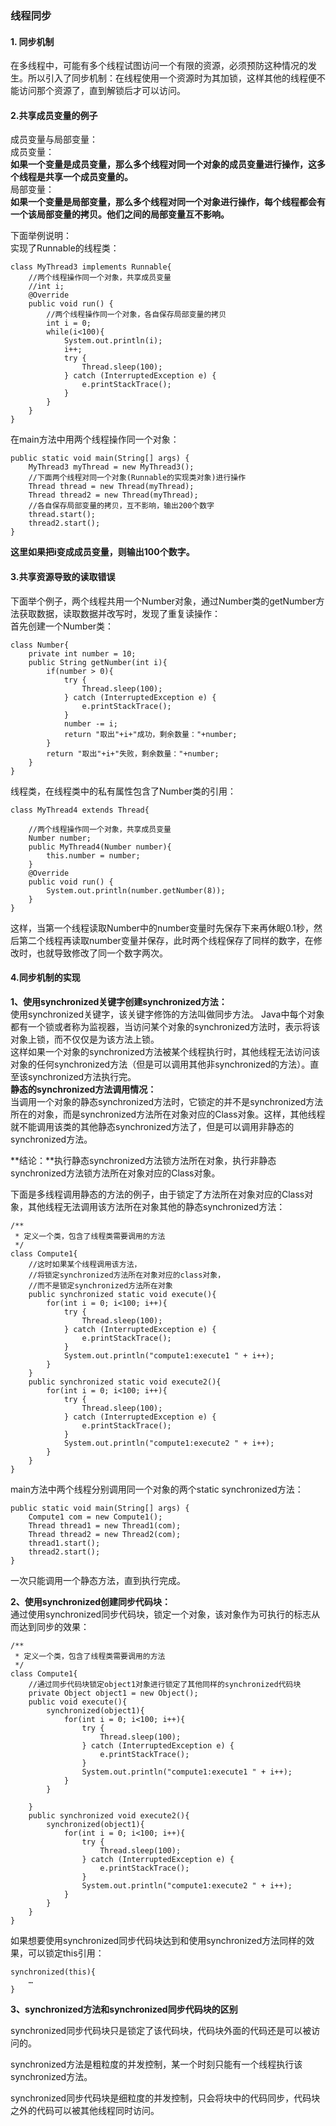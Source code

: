 ### 线程同步

#### 1. 同步机制
在多线程中，可能有多个线程试图访问一个有限的资源，必须预防这种情况的发生。所以引入了同步机制：在线程使用一个资源时为其加锁，这样其他的线程便不能访问那个资源了，直到解锁后才可以访问。

#### 2.共享成员变量的例子
成员变量与局部变量：<br>
成员变量：<br>
**如果一个变量是成员变量，那么多个线程对同一个对象的成员变量进行操作，这多个线程是共享一个成员变量的。**<br>
局部变量：<br>
**如果一个变量是局部变量，那么多个线程对同一个对象进行操作，每个线程都会有一个该局部变量的拷贝。他们之间的局部变量互不影响。**

下面举例说明：<br>
实现了Runnable的线程类：

```
class MyThread3 implements Runnable{
    //两个线程操作同一个对象，共享成员变量
    //int i;
    @Override
    public void run() {
        //两个线程操作同一个对象，各自保存局部变量的拷贝
        int i = 0;
        while(i<100){
            System.out.println(i);
            i++;
            try {
                Thread.sleep(100);
            } catch (InterruptedException e) {
                e.printStackTrace();
            }
        }
    }
}
```
在main方法中用两个线程操作同一个对象：<br>

```
public static void main(String[] args) {
    MyThread3 myThread = new MyThread3();
    //下面两个线程对同一个对象(Runnable的实现类对象)进行操作
    Thread thread = new Thread(myThread);
    Thread thread2 = new Thread(myThread);
    //各自保存局部变量的拷贝，互不影响，输出200个数字
    thread.start();
    thread2.start();
}
```
**这里如果把i变成成员变量，则输出100个数字。**

#### 3.共享资源导致的读取错误
下面举个例子，两个线程共用一个Number对象，通过Number类的getNumber方法获取数据，读取数据并改写时，发现了重复读操作：<br>
首先创建一个Number类：

```
class Number{
    private int number = 10;
    public String getNumber(int i){
        if(number > 0){
            try {
                Thread.sleep(100);
            } catch (InterruptedException e) {
                e.printStackTrace();
            }
            number -= i;
            return "取出"+i+"成功，剩余数量："+number;
        }
        return "取出"+i+"失败，剩余数量："+number;
    }
}
```
线程类，在线程类中的私有属性包含了Number类的引用：

```
class MyThread4 extends Thread{

    //两个线程操作同一个对象，共享成员变量
    Number number;
    public MyThread4(Number number){
        this.number = number;
    }
    @Override
    public void run() {
        System.out.println(number.getNumber(8));
    }
}
```
这样，当第一个线程读取Number中的number变量时先保存下来再休眠0.1秒，然后第二个线程再读取number变量并保存，此时两个线程保存了同样的数字，在修改时，也就导致修改了同一个数字两次。

#### 4.同步机制的实现
**1、使用synchronized关键字创建synchronized方法：**<br>
使用synchronized关键字，该关键字修饰的方法叫做同步方法。
Java中每个对象都有一个锁或者称为监视器，当访问某个对象的synchronized方法时，表示将该对象上锁，而不仅仅是为该方法上锁。<br>
这样如果一个对象的synchronized方法被某个线程执行时，其他线程无法访问该对象的任何synchronized方法（但是可以调用其他非synchronized的方法）。直至该synchronized方法执行完。<br>
**静态的synchronized方法调用情况：**<br>
当调用一个对象的静态synchronized方法时，它锁定的并不是synchronized方法所在的对象，而是synchronized方法所在对象对应的Class对象。这样，其他线程就不能调用该类的其他静态synchronized方法了，但是可以调用非静态的synchronized方法。<br>

**结论：**执行静态synchronized方法锁方法所在对象，执行非静态synchronized方法锁方法所在对象对应的Class对象。<br>

下面是多线程调用静态的方法的例子，由于锁定了方法所在对象对应的Class对象，其他线程无法调用该方法所在对象其他的静态synchronized方法：

```
/**
 * 定义一个类，包含了线程类需要调用的方法
 */
class Compute1{
    //这时如果某个线程调用该方法，
    //将锁定synchronized方法所在对象对应的class对象，
    //而不是锁定synchronized方法所在对象
    public synchronized static void execute(){
        for(int i = 0; i<100; i++){
            try {
                Thread.sleep(100);
            } catch (InterruptedException e) {
                e.printStackTrace();
            }
            System.out.println("compute1:execute1 " + i++);
        }
    }
    public synchronized static void execute2(){
        for(int i = 0; i<100; i++){
            try {
                Thread.sleep(100);
            } catch (InterruptedException e) {
                e.printStackTrace();
            }
            System.out.println("compute1:execute2 " + i++);
        }
    }
}
```

main方法中两个线程分别调用同一个对象的两个static synchronized方法：

```
public static void main(String[] args) {
    Compute1 com = new Compute1();
    Thread thread1 = new Thread1(com);
    Thread thread2 = new Thread2(com);
    thread1.start();
    thread2.start();
}
```
一次只能调用一个静态方法，直到执行完成。

**2、使用synchronized创建同步代码块：**<br>
通过使用synchronized同步代码块，锁定一个对象，该对象作为可执行的标志从而达到同步的效果：

```
/**
 * 定义一个类，包含了线程类需要调用的方法
 */
class Compute1{
    //通过同步代码块锁定object1对象进行锁定了其他同样的synchronized代码块
    private Object object1 = new Object();
    public void execute(){
        synchronized(object1){
            for(int i = 0; i<100; i++){
                try {
                    Thread.sleep(100);
                } catch (InterruptedException e) {
                    e.printStackTrace();
                }
                System.out.println("compute1:execute1 " + i++);
            }
        }

    }
    public synchronized void execute2(){
        synchronized(object1){
            for(int i = 0; i<100; i++){
                try {
                    Thread.sleep(100);
                } catch (InterruptedException e) {
                    e.printStackTrace();
                }
                System.out.println("compute1:execute2 " + i++);
            }
        }
    }
}
```

如果想要使用synchronized同步代码块达到和使用synchronized方法同样的效果，可以锁定this引用：

```
synchronized(this){
    …
}
```

**3、synchronized方法和synchronized同步代码块的区别**

synchronized同步代码块只是锁定了该代码块，代码块外面的代码还是可以被访问的。

synchronized方法是粗粒度的并发控制，某一个时刻只能有一个线程执行该synchronized方法。

synchronized同步代码块是细粒度的并发控制，只会将块中的代码同步，代码块之外的代码可以被其他线程同时访问。